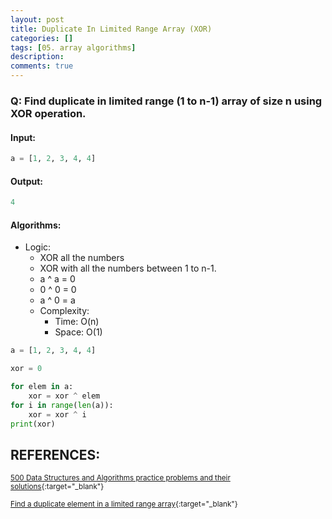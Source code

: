 ```yaml
---
layout: post
title: Duplicate In Limited Range Array (XOR)
categories: []
tags: [05. array algorithms]
description:
comments: true
---
```


### Q: Find duplicate in limited range (1 to n-1) array of size n using XOR operation.

#### Input:

```python
a = [1, 2, 3, 4, 4]
```

#### Output:

```python
4
```

#### Algorithms:

* Logic:
  * XOR all the numbers
  * XOR with all the numbers between 1 to n-1.
  * a ^ a = 0
  * 0 ^ 0 = 0
  * a ^ 0 = a
  * Complexity:
    * Time:     O(n)
    * Space:    O(1)

```python
a = [1, 2, 3, 4, 4]

xor = 0

for elem in a:
    xor = xor ^ elem
for i in range(len(a)):
    xor = xor ^ i
print(xor)
```

## REFERENCES:

<small>[500 Data Structures and Algorithms practice problems and their solutions](https://techiedelight.quora.com/500-Data-Structures-and-Algorithms-practice-problems-and-their-solutions){:target="_blank"}</small>

<small>[Find a duplicate element in a limited range array](http://www.techiedelight.com/find-duplicate-element-limited-range-array/){:target="_blank"}</small>
